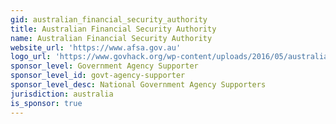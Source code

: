 ```yaml
---
gid: australian_financial_security_authority
title: Australian Financial Security Authority
name: Australian Financial Security Authority
website_url: 'https://www.afsa.gov.au'
logo_url: 'https://www.govhack.org/wp-content/uploads/2016/05/australian_financial_security_authority.png'
sponsor_level: Government Agency Supporter
sponsor_level_id: govt-agency-supporter
sponsor_level_desc: National Government Agency Supporters
jurisdiction: australia
is_sponsor: true
---
```

